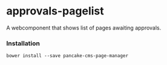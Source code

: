 # approvals-pagelist

A webcomponent that shows list of pages awaiting approvals.

### Installation

```shell
bower install --save pancake-cms-page-manager
```